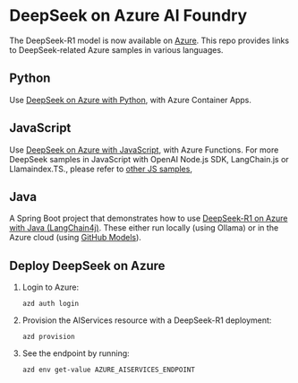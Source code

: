 # DeepSeek on Azure AI Foundry

The DeepSeek-R1 model is now available on [Azure](https://azure.microsoft.com/blog/deepseek-r1-is-now-available-on-azure-ai-foundry-and-github/). This repo provides links to DeepSeek-related Azure samples in various languages.

## Python

Use [DeepSeek on Azure with Python](https://github.com/Azure-Samples/deepseek-python), with Azure Container Apps.

## JavaScript

Use [DeepSeek on Azure with JavaScript](https://github.com/Azure-Samples/deepseek-js), with Azure Functions. For more DeepSeek samples in JavaScript with OpenAI Node.js SDK, LangChain.js or Llamaindex.TS., please refer to [other JS samples](https://github.com/Azure-Samples/deepseek-azure-javascript), 

## Java

A Spring Boot project that demonstrates how to use [DeepSeek-R1 on Azure with Java (LangChain4j)](https://github.com/Azure-Samples/DeepSeek-on-Azure-with-LangChain4j). These either run locally (using Ollama) or in the Azure cloud (using [GitHub Models](https://github.blog/changelog/2025-01-29-deepseek-r1-is-now-available-in-github-models-public-preview/)).

## Deploy DeepSeek on Azure

1. Login to Azure:

    ```shell
    azd auth login
    ```

2. Provision the AIServices resource with a DeepSeek-R1 deployment:

    ```shell
    azd provision
    ```

3. See the endpoint by running:

    ```shell
    azd env get-value AZURE_AISERVICES_ENDPOINT
    ```
